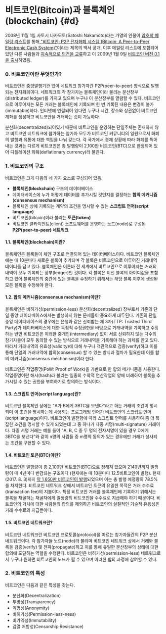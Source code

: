 # 비트코인\(Bitcoin\)과 블록체인\(blockchain\) {#d}

2008년 11월 1일 사토시 나카모토\(Satoshi Nakamoto\)라는 가명의 인물이 [암호학 메일링 리스트](http://satoshi.nakamotoinstitute.org/emails/cryptography/1/#selection-14.11-51.41)를 통해[ "비트코인: P2P 전자화폐 시스템 \(Bitcoin: A Peer-to-Peer Electronic Cash System\)"](http://www.bitcoin.org/bitcoin.pdf)이라는 제목의 백서 공개. 이후 메일링 리스트에 포함되어 있던 다른 사람들과 [지속적으로 의견을 교류](http://satoshi.nakamotoinstitute.org/emails/cryptography/)하고 이 2009년 1월 9일 [비트코인 버전 0.1을 출시](http://satoshi.nakamotoinstitute.org/emails/cryptography/16/#selection-19.39-23.43)하였음.

### 0. 비트코인이란 무엇인가?

비트코인은 중앙발행기관 없이 네트워크 참가자간 P2P\(peer-to-peer\) 방식으로 발행되는 전자화폐이다. 네트워크의 각 참가자는 블록체인이라 불리는 분산장부\(distributed ledger\)를 가지고 있으며 누구나 이 분산장부를 열람할 수 있다. 비트코인으로 이루어지는 모든 거래는 블록체인에 기록되며 한 번 기록된 내용은 변경이 불가\(immutable\)하다. 인터넷에 연결되어 있다면 누구나 시간, 장소와 상관없이 비트코인 계좌를 생성하고 비트코인을 거래하는 것이 가능하다. 

분산화\(decentralized\)되어있기 때문에 비트코인을 운영하는 단일주체는 존재하지 않고 비트코인 네트워크에 참가하는 참가자 모두가 비트코인 커뮤니티의 일원으로서 화폐의 발행과 유통에 대한 책임을 나눠 갖는다. 각 국가에서 경제 상황에 따라 화폐를 찍어내는 것과는 다르게 비트코인은 총 발행량이 2,100만 비트코인\(BTC\)으로 한정되어 있어 디플레이션 화폐\(deflationary currency\)라 불린다. 

### 1. 비트코인의 구조

비트코인은 크게 다음의 네 가지 요소로 구성되어 있음.

* **블록체인\(blockchain\)** 구조의 데이터베이스
* 데이터베이스에 누가 어떻게 데이터를 추가시킬 것인지를 결정하는 **합의 메커니즘\(consensus mechanism\)**
* 블록체인 상에 기록되는 계약의 조건을 명시할 수 있는 **스크립트 언어\(script language\)** 
* 비트코인\(bitcoin\)이라 불리는 **토큰\(token\)**
* 비트코인 클라이언트\(client\) 소프트웨어를 운영하는 노드\(node\)로 구성된 **P2P\(peer-to-peer\) 네트워크**

#### 1.1. 블록체인\(blockchain\)이란?

블록체인은 블록들이 체인 구조로 연결되어 있는 데이터베이스이다. 비트코인 블록체인에는 매 10분마다 새로운 블록이 추가되며 각 블록은 비트코인으로 이루어진 거래내역 데이터를 담고 있다. 블록체인은 이른바 전 세계에서 비트코인으로 이루어지는 거래의 내역이 모두 기록되는 장부\(ledger\)인 것이다. 각 블록은 이전 블록의 아이디값을 포함하고 있어 블록체인의 중간에 있는 블록을 수정하기 위해서는 해당 블록 이후에 생성된 모든 블록을 수정해야 한다.

#### 1.2. 합의 메커니즘\(consensus mechanism\)이란?

블록체인은 비허가성\(permission-less\) 분산화\(decentralized\) 장부로서 기존의 단일 중앙 데이터베이스에서는 발생하지 않는 문제들이 중요하게 대두된다. 기존의 단일 중앙 데이터베이스의 경우에는 은행과 같은 신뢰받는 제 3자\(TTP: Trusted Third Party\)가 데이터베이스에 대한 독점적 수정권한을 바탕으로 거래내역을 기록하고 수정하는 반면 비트코인은 이러한 중개인\(intermediary\) 없이 서로 신뢰하지 않는 다수의 참가자들이 모두 동의할 수 있는 방식으로 거래내역을 기록해야 하는 과제를 안고 있다. 따라서 거래내역의 유효성\(validity\)에 대해 누구나 객관적으로 검증\(verify\)하고 이를 통해 단일의 거래내역에 합의\(consensus\) 할 수 있는 방식과 절차가 필요한데 이를 합의 메커니즘\(consensus mechanism\)이라 한다.

비트코인은 작업증명\(PoW: Proof of Work\)을 기반으로 한 합의 메커니즘을 사용한다. 작업증명이란 해시\(hash\)라 불리는 일종의 수학적 연산작업의 양에 비례하여 블록을 추가시킬 수 있는 권한을 부여하기로 합의하는 방식이다.

#### 1.3. 스크립트 언어\(script language\)란?

비트코인 블록체인 상에는 "A가 B에게 3BTC을 보낸다"라고 하는 거래의 조건이 명시되며 이 조건을 명시하는데 사용되는 프로그래밍 언어가 비트코인의 스크립트 언어\(script language\)이다. 비트코인이 발전함에 따라 스크립트 언어를 사용하여 좀 더 복잡한 조건을 명시할 수 있게 되었는데 그 중 하나가 다중 서명\(multi-signature\) 거래이다. 다중 서명 거래는 예를 들어 "A, B, C 중 두 명의 전자서명이 있을 경우 D에게 3BTC을 보낸다"와 같이 n명의 사람들 중 m명의 동의가 있는 경우에만 거래가 성사되는 조건을 구현할 수 있다.

#### 1.4. 비트코인 토큰\(BTC\)이란?

비트코인은 발행량이 총 2,100만 비트코인\(BTC\)으로 정해져 있으며 2140년까지 발행량이 매 4년마다 반감되는 구조이다 \(현재에는 매 10분마다 12.5비트코인이 발행\). 현재\(2017. 8. 3\)까지 [약 1,650만 비트코인이 발행](http://www.bitcoinblockhalf.com/)되었으며 이는 총 발행 예정량의 78.5%를 차지한다. 비트코인 네트워크 상에서 비트코인 토큰의 유일한 목적은 거래 수수료\(transaction fee\)의 지불이다. 특정 비트코인 거래를 블록체인에 기록하기 위해서는 블록을 채굴하는 채굴자에게 일정량의 비트코인을 수수료로 지급해야 하기 때문이다. 비트코인의 가치에 대한 사람들의 합의를 제외하곤 비트코인의 실질적인 기술적 유용성은 거래 수수료의 지급뿐이다.

#### 1.5. 비트코인 네트워크란?

비트코인 네트워크란 비트코인 프로토콜\(protocol\)을 따르는 참가자들간의 P2P 분산 네트워크이다. 각 참가자들 노드\(node\)라 불리며 비트코인 네트워크 상에서 거래와 블록을 검증\(verify\) 및 전파\(propagate\)하고 이를 통해 유일한 분산장부의 상태에 대한 합의에 도달하는 역할을 수행한다. 비트코인은 비허가성\(permission-less\) 네트워크로서 누구나 원하면 비트코인의 노드가 될 수 있으며 이러한 합의 과정에 참여할 수 있다.

### 2. 비트코인의 특성

비트코인은 다음과 같은 특성을 갖는다.

* 분산화\(Decentralization\)
* 투명성\(Transparency\)
* 익명성\(Anonymity\)
* 비허가성\(Permission-less-ness\)
* 비가역성\(Immutability\)
* 검열 저항성\(Censorship Resistance\)



